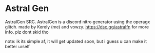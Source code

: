 # Astral Gen
AstralGen SRC. AstralGen is a discord nitro generator using the operagx glitch. made by Kerely (me) and vowzy. https://dsc.gg/astralfn for more info. plz dont skid tho

note: ik its simple af, it will get updated soon, but i guess u can make it better urself
